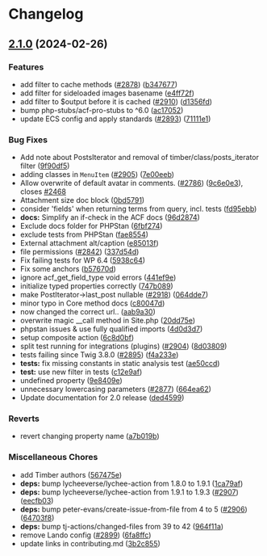# Changelog

## [2.1.0](https://github.com/phasdev/timber/compare/v2.0.0...v2.1.0) (2024-02-26)


### Features

* add  filter to cache methods ([#2878](https://github.com/phasdev/timber/issues/2878)) ([b347677](https://github.com/phasdev/timber/commit/b34767750ba5e1e3dc67942d4f42bf0def3e28aa))
* add filter for sideloaded images basename ([e4ff72f](https://github.com/phasdev/timber/commit/e4ff72f451e11b05887179086e4bb5a82d799184))
* add filter to $output before it is cached ([#2910](https://github.com/phasdev/timber/issues/2910)) ([d1356fd](https://github.com/phasdev/timber/commit/d1356fd550ccb9b2f9679789e345e22283f8c33c))
* bump php-stubs/acf-pro-stubs to ^6.0 ([ac17052](https://github.com/phasdev/timber/commit/ac17052787d2d97eb0f37d477ea14e15b74b00f7))
* update ECS config and apply standards ([#2893](https://github.com/phasdev/timber/issues/2893)) ([71111e1](https://github.com/phasdev/timber/commit/71111e1dc0eabc78b11f45b095c638fa45374044))


### Bug Fixes

* Add note about PostsIterator and removal of timber/class/posts_iterator filter ([9f90df5](https://github.com/phasdev/timber/commit/9f90df508d117eb872f3c5df330dbf100ad64603))
* adding classes in `MenuItem` ([#2905](https://github.com/phasdev/timber/issues/2905)) ([7e00eeb](https://github.com/phasdev/timber/commit/7e00eeba682e54f13a9064359306580e0e628f52))
* Allow overwrite of default avatar in comments. ([#2786](https://github.com/phasdev/timber/issues/2786)) ([9c6e0e3](https://github.com/phasdev/timber/commit/9c6e0e3035b6312de63609c65a7d38b5735d8721)), closes [#2468](https://github.com/phasdev/timber/issues/2468)
* Attachment size doc block ([0bd5791](https://github.com/phasdev/timber/commit/0bd5791ed4b7239dec8088f262956ed3c7d7fae1))
* consider 'fields' when returning terms from query, incl. tests ([fd95ebb](https://github.com/phasdev/timber/commit/fd95ebba4b072b1ec409ab765dabe4ecd6a8d220))
* **docs:** Simplify an if-check in the ACF docs ([96d2874](https://github.com/phasdev/timber/commit/96d287470a16cab3cc4b14aa373c88423816b3cb))
* Exclude docs folder for PHPStan ([6fbf274](https://github.com/phasdev/timber/commit/6fbf2748043d5302a493efdc55ab636e60f6b010))
* exclude tests from PHPStan ([fae8554](https://github.com/phasdev/timber/commit/fae8554f5c813bb232288f842b6d0d838448a476))
* External attachment alt/caption ([e85013f](https://github.com/phasdev/timber/commit/e85013ff098844f8e1d3e42f36cbfce731743ed2))
* file permissions ([#2842](https://github.com/phasdev/timber/issues/2842)) ([337d54d](https://github.com/phasdev/timber/commit/337d54d2727d3c1a511377e1b1a3c367a6ed006b))
* Fix failing tests for WP 6.4 ([5938c64](https://github.com/phasdev/timber/commit/5938c64ec72f7b0e948850cf3814eb777848cc9d))
* Fix some anchors ([b57670d](https://github.com/phasdev/timber/commit/b57670de799e1728b031e48b7347f122f6a5f4a5))
* ignore acf_get_field_type void errors ([441ef9e](https://github.com/phasdev/timber/commit/441ef9e82478cb250373938972bc09c0c1acf154))
* initialize typed properties correctly ([747b089](https://github.com/phasdev/timber/commit/747b0898a8220bae58228fac1d146241215833ad))
* make PostIterator-&gt;last_post nullable ([#2918](https://github.com/phasdev/timber/issues/2918)) ([064dde7](https://github.com/phasdev/timber/commit/064dde77998288c10cd39c26914a7e5ea934e04b))
* minor typo in Core method docs ([c80047d](https://github.com/phasdev/timber/commit/c80047d168114f890f38d6e52d500787226bc22c))
* now changed the correct url.. ([aab9a30](https://github.com/phasdev/timber/commit/aab9a30005faba0c85bdee87506807f00877a754))
* overwrite magic __call method in Site.php ([20dd75e](https://github.com/phasdev/timber/commit/20dd75efd1407aaa15c2c1cdb47aa684ddbef8c6))
* phpstan issues & use fully qualified imports ([4d0d3d7](https://github.com/phasdev/timber/commit/4d0d3d7ad9ab7f12106089ad7c9ae557d98e9aca))
* setup composite action ([6c8d0bf](https://github.com/phasdev/timber/commit/6c8d0bfa250d6f1fa0cf2d5ab966679518f47213))
* split test running for integrations (plugins) ([#2904](https://github.com/phasdev/timber/issues/2904)) ([8d03809](https://github.com/phasdev/timber/commit/8d03809fe2ded38f497dab7c2347fa48a8de10b9))
* tests failing since Twig 3.8.0 ([#2895](https://github.com/phasdev/timber/issues/2895)) ([f4a233e](https://github.com/phasdev/timber/commit/f4a233ec6b3afacee5db592725090d775d654de1))
* **tests:** fix missing constants in static analysis test ([ae50ccd](https://github.com/phasdev/timber/commit/ae50ccd25db099d18a93c96b20ecfc82e86a5c58))
* **test:** use new filter in tests ([c12e9af](https://github.com/phasdev/timber/commit/c12e9af6027f5bed6c418c2c933c3492e7d68d3e))
* undefined property ([9e8409e](https://github.com/phasdev/timber/commit/9e8409e69985925e256d7d48bb855dd95708f84f))
* unnecessary lowercasing parameters ([#2877](https://github.com/phasdev/timber/issues/2877)) ([664ea62](https://github.com/phasdev/timber/commit/664ea625504a0d781ac2efeb5e2b8a39c5ac3e70))
* Update documentation for 2.0 release ([ded4599](https://github.com/phasdev/timber/commit/ded4599ce880c114b0037eb27abe5a000c92f842))


### Reverts

* revert changing property name ([a7b019b](https://github.com/phasdev/timber/commit/a7b019b75d5358c35b4237c39817d5a830e8dce2))


### Miscellaneous Chores

* add Timber authors ([567475e](https://github.com/phasdev/timber/commit/567475eb396eec7d3c80715e7db7880d2875f338))
* **deps:** bump lycheeverse/lychee-action from 1.8.0 to 1.9.1 ([1ca79af](https://github.com/phasdev/timber/commit/1ca79aff20b5ac821cded348a2e4ed151bb58777))
* **deps:** bump lycheeverse/lychee-action from 1.9.1 to 1.9.3 ([#2907](https://github.com/phasdev/timber/issues/2907)) ([eecfb03](https://github.com/phasdev/timber/commit/eecfb039dd7fbf3020cdf0310f6f96b6306616b0))
* **deps:** bump peter-evans/create-issue-from-file from 4 to 5 ([#2906](https://github.com/phasdev/timber/issues/2906)) ([64703f8](https://github.com/phasdev/timber/commit/64703f86ae16d68b5706cd3bfd001a34ec821153))
* **deps:** bump tj-actions/changed-files from 39 to 42 ([964f11a](https://github.com/phasdev/timber/commit/964f11aa496f577179e03f1afadbd1da1e7a5d1b))
* remove Lando config ([#2899](https://github.com/phasdev/timber/issues/2899)) ([6fa8ffc](https://github.com/phasdev/timber/commit/6fa8ffcdb51d286169b47e29ddf54f26568da95a))
* update links in contributing.md ([3b2c855](https://github.com/phasdev/timber/commit/3b2c855495b7877a6967537c68054aaebf972eea))
